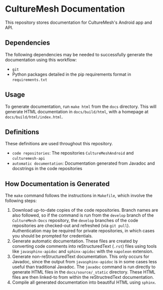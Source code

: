 # CultureMesh Documentation
This repository stores documentation for CultureMesh's Android app and API.

## Dependencies
The following dependencies may be needed to successfully generate the
documentation using this workflow:
* `git`
* Python packages detailed in the pip requirements format in `requirements.txt`

## Usage
To generate documentation, run `make html` from the `docs` directory. This will
generate HTML documentation in `docs/build/html`, with a homepage at
`docs/build/html/index.html`.

## Definitions
These definitions are used throughout this repository.
* `code repositories`: The repositories `CultureMeshAndroid` and `culturemesh-api`
* `automatic documentation`: Documentation generated from Javadoc and docstrings
in the code repositories

## How Documentation is Generated
The `make` command follows the instructions in `Makefile`, which involve the
following steps:

1. Download up-to-date copies of the code repositories. Branch names are also
followed, so if the command is run from the `develop` branch of the
`CultureMesh-Docs` repository, the `develop` branches of the code repositories
are checked-out and refreshed (via `git pull`). Authentication may be required
for private repositories, in which cases you should be prompted for credentials.
2. Generate automatic documentation. These files are created by converting code
comments into reStructuredText (`.rst`) files using tools like `javasphinx-apidoc`
and `sphinx-apidoc` with the `napoleon` extension.
3. Generate non-reStructuredText documentation. This only occurs for Javadoc,
since the output from `javasphinx-apidoc` is in some cases less useful than
traditional Javadoc. The `javadoc` command is run directly to generate HTML files
in the `docs/source/_static` directory. These HTML files are then linked-to from
within the reStructredText documentation.
4. Compile all generated documentation into beautiful HTML using `sphinx`.
